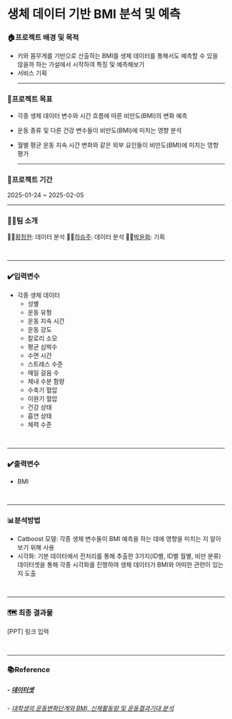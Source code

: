 # 생체 데이터 기반 BMI 분석 및 예측


### 🏠프로젝트 배경 및 목적
- 키와 몸무게를 기반으로 산출하는 BMI를 생체 데이터를 통해서도 예측할 수 있을 않을까 하는 가설에서 시작하여 특징 및 예측해보기
- 서비스 기획 
<br><hr>

### 🚩프로젝트 목표
- 각종 생체 데이터 변수와 시간 흐름에 따른 비만도(BMI)의 변화 예측

- 운동 종류 및 다른 건강 변수들이 비만도(BMI)에 미치는 영향 분석

- 월별 평균 운동 지속 시간 변화와 같은 외부 요인들이 비만도(BMI)에 미치는 영향 평가
<br><hr>

### 📆프로젝트 기간
2025-01-24 ~ 2025-02-05
<br><hr>

### 👨‍👨팀 소개
🙋🏼[황정현](https://github.com/hhjhhjh): 데이터 분석
🙋🏼[하승주](https://github.com/haseungju): 데이터 분석 
🙋🏼[박윤화](https://github.com/bagyun1): 기획
 
<br><hr>

### ✔️입력변수
- 각종 생체 데이터
  - 성별
  - 운동 유형
  - 운동 지속 시간
  - 운동 강도
  - 칼로리 소모
  - 평균 심박수
  - 수면 시간
  - 스트레스 수준
  - 매일 걸음 수
  - 체내 수분 함량
  - 수축기 혈압
  - 이완기 혈압
  - 건강 상태
  - 흡연 상태
  - 체력 수준

<br><hr>

### ✔️출력변수 
- BMI


<br><hr>

### 📊분석방법
- Catboost 모델: 각종 생체 변수들이 BMI 예측을 하는 데에 영향을 미치는 지 알아보기 위해 사용
- 시각화: 기본 데이터에서 전처리를 통해 추출한 3가지(ID별, ID별 월별, 비만 분류) 데이터셋을 통해 각종 시각화를 진행하여 생체 데이터가 BMI와 어떠한 관련이 있는 지 도출

<br><hr>

### 🗺️ 최종 결과물

[PPT]
링크 입력


<br><hr>

### 📚Reference
##### - [데이터셋](https://www.kaggle.com/datasets/jijagallery/fitlife-health-and-fitness-tracking-dataset)
###### - [대학생의 운동변화단계와 BMI, 신체활동량 및 운동결과기대 분석](https://www-dbpia-co-kr-ssl.libproxy.kyonggi.ac.kr/pdf/pdfAiChatView.do?nodeId=NODE07488602)


